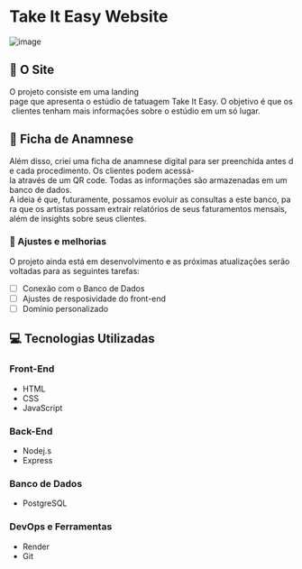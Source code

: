 # Take It Easy Website 

![image](https://github.com/user-attachments/assets/51297de3-03ce-4685-b27e-b33ab7b27aee)


## 🌟 O Site
O projeto consiste em uma landing page que apresenta o estúdio de tatuagem Take It Easy. O objetivo é que os clientes tenham mais informações sobre o estúdio em um só lugar. 

## 📝 Ficha de Anamnese

Além disso, criei uma ficha de anamnese digital para ser preenchida antes de cada procedimento. Os clientes podem acessá-la através de um QR code. Todas as informações são armazenadas em um banco de dados. 
A ideia é que, futuramente, possamos evoluir as consultas a este banco, para que os artistas possam extrair relatórios de seus faturamentos mensais, além de insights sobre seus clientes. 


### 🔧 Ajustes e melhorias

O projeto ainda está em desenvolvimento e as próximas atualizações serão voltadas para as seguintes tarefas:

- [ ] Conexão com o Banco de Dados 
- [ ] Ajustes de resposividade do front-end
- [ ] Domínio personalizado 

## 💻 Tecnologias Utilizadas 

### Front-End 
- HTML
- CSS
- JavaScript
  
### Back-End
- Nodej.s
- Express 

### Banco de Dados 
- PostgreSQL

### DevOps e Ferramentas 
 - Render
 - Git 

